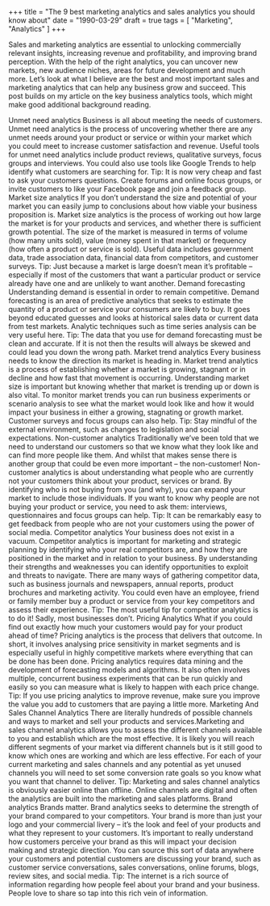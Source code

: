 +++
title = "The 9 best marketing analytics and sales analytics you should know about"
date = "1990-03-29"
draft = true
tags = [
    "Marketing",
    "Analytics"
]
+++

Sales and marketing analytics are essential to unlocking commercially relevant
insights, increasing revenue and profitability, and improving brand perception.
With the help of the right analytics, you can uncover new markets, new audience
niches, areas for future development and much more. Let’s look at what I believe
are the best and most important sales and marketing analytics that can help any
business grow and succeed. This post builds on my article on the key business
analytics tools, which might make good additional background reading.

Unmet need analytics Business is all about meeting the needs of customers. Unmet
need analytics is the process of uncovering whether there are any unmet needs
around your product or service or within your market which you could meet to
increase customer satisfaction and revenue. Useful tools for unmet need
analytics include product reviews, qualitative surveys, focus groups and
interviews. You could also use tools like Google Trends to help identify what
customers are searching for. Tip: It is now very cheap and fast to ask your
customers questions. Create forums and online focus groups, or invite customers
to like your Facebook page and join a feedback group. Market size analytics If
you don’t understand the size and potential of your market you can easily jump
to conclusions about how viable your business proposition is. Market size
analytics is the process of working out how large the market is for your
products and services, and whether there is sufficient growth potential. The
size of the market is measured in terms of volume (how many units sold), value
(money spent in that market) or frequency (how often a product or service is
sold). Useful data includes government data, trade association data, financial
data from competitors, and customer surveys. Tip: Just because a market is large
doesn’t mean it’s profitable – especially if most of the customers that want a
particular product or service already have one and are unlikely to want another.
Demand forecasting Understanding demand is essential in order to remain
competitive. Demand forecasting is an area of predictive analytics that seeks to
estimate the quantity of a product or service your consumers are likely to buy.
It goes beyond educated guesses and looks at historical sales data or current
data from test markets. Analytic techniques such as time series analysis can be
very useful here. Tip: The data that you use for demand forecasting must be
clean and accurate. If it is not then the results will always be skewed and
could lead you down the wrong path. Market trend analytics Every business needs
to know the direction its market is heading in. Market trend analytics is a
process of establishing whether a market is growing, stagnant or in decline and
how fast that movement is occurring. Understanding market size is important but
knowing whether that market is trending up or down is also vital. To monitor
market trends you can run business experiments or scenario analysis to see what
the market would look like and how it would impact your business in either a
growing, stagnating or growth market. Customer surveys and focus groups can also
help. Tip: Stay mindful of the external environment, such as changes to
legislation and social expectations. Non-customer analytics Traditionally we’ve
been told that we need to understand our customers so that we know what they
look like and can find more people like them. And whilst that makes sense there
is another group that could be even more important – the non-customer!
Non-customer analytics is about understanding what people who are currently not
your customers think about your product, services or brand. By identifying who
is not buying from you (and why), you can expand your market to include those
individuals. If you want to know why people are not buying your product or
service, you need to ask them: interviews, questionnaires and focus groups can
help. Tip: It can be remarkably easy to get feedback from people who are not
your customers using the power of social media. Competitor analytics Your
business does not exist in a vacuum. Competitor analytics is important for
marketing and strategic planning by identifying who your real competitors are,
and how they are positioned in the market and in relation to your business. By
understanding their strengths and weaknesses you can identify opportunities to
exploit and threats to navigate. There are many ways of gathering competitor
data, such as business journals and newspapers, annual reports, product
brochures and marketing activity. You could even have an employee, friend or
family member buy a product or service from your key competitors and assess
their experience. Tip: The most useful tip for competitor analytics is to do it!
Sadly, most businesses don’t. Pricing Analytics What if you could find out
exactly how much your customers would pay for your product ahead of time?
Pricing analytics is the process that delivers that outcome. In short, it
involves analysing price sensitivity in market segments and is especially useful
in highly competitive markets where everything that can be done has been done.
Pricing analytics requires data mining and the development of forecasting models
and algorithms. It also often involves multiple, concurrent business experiments
that can be run quickly and easily so you can measure what is likely to happen
with each price change. Tip: If you use pricing analytics to improve revenue,
make sure you improve the value you add to customers that are paying a little
more. Marketing And Sales Channel Analytics
There are literally hundreds of possible channels and ways to market and sell your products and services.Marketing and sales channel analytics allows you to assess the different channels available to you and establish which are the most effective. It is likely you will reach different segments of your market via different channels but is it still good to know which ones are working and which are less effective. For each of your current marketing and sales channels and any potential as yet unused channels you will need to set some conversion rate goals so you know what you want that channel to deliver.
Tip: Marketing and sales channel analytics is obviously easier online than
offline. Online channels are digital and often the analytics are built into the
marketing and sales platforms. Brand analytics Brands matter. Brand analytics
seeks to determine the strength of your brand compared to your competitors. Your
brand is more than just your logo and your commercial livery – it’s the look and
feel of your products and what they represent to your customers. It’s important
to really understand how customers perceive your brand as this will impact your
decision making and strategic direction. You can source this sort of data
anywhere your customers and potential customers are discussing your brand, such
as customer service conversations, sales conversations, online forums, blogs,
review sites, and social media. Tip: The internet is a rich source of
information regarding how people feel about your brand and your business. People
love to share so tap into this rich vein of information.
